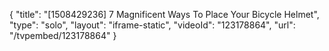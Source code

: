 {
    "title": "[1508429236] 7 Magnificent Ways To Place Your Bicycle Helmet",
    "type": "solo",
    "layout": "iframe-static",
    "videoId": "123178864",
    "url": "\/tvpembed\/123178864"
}